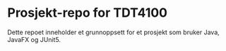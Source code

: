 # Prosjekt-repo for TDT4100

Dette repoet inneholder et grunnoppsett for et prosjekt som bruker Java, JavaFX og JUnit5.

